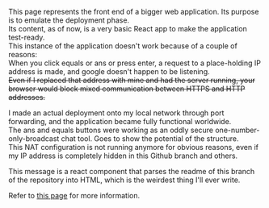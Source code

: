 This page represents the front end of a bigger web application.
Its purpose is to emulate the deployment phase.  
Its content, as of now, is a very basic React app to make the application test-ready.  
This instance of the application doesn't work because of a couple of reasons:  
    When you click equals or ans or press enter, a request to a place-holding IP address is made, and google doesn't happen to be listening.  
    <s>Even if I replaced that address with mine and had the server running, your browser would block mixed communication between HTTPS and HTTP addresses.</s>  

I made an actual deployment onto my local network through port forwarding, and the application became fully functional worldwide.  
The ans and equals buttons were working as an oddly secure one-number-only-broadcast chat tool. Goes to show the potential of the structure.  
This NAT configuration is not running anymore for obvious reasons, even if my IP address is completely hidden in this Github branch and others.

This message is a react component that parses the readme of this branch of the repository into HTML, which is the weirdest thing I'll ever write.

Refer to [this page](https://github.com/Lucas1774/Web-app) for more information.
